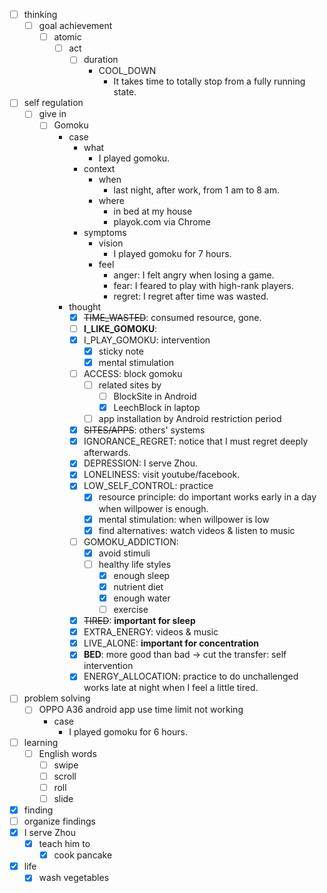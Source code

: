 - [ ] thinking
    - [ ] goal achievement
        - [ ] atomic
            - [ ] act
                - [ ] duration
                    - COOL_DOWN
                        - It takes time to totally stop from a fully running state.
- [ ] self regulation
    - [ ] give in
        - [ ] Gomoku
            - case
                - what
                    - I played gomoku.
                - context
                    - when
                        - last night, after work, from 1 am to 8 am.
                    - where
                        - in bed at my house
                        - playok.com via Chrome
                - symptoms
                    - vision
                        - I played gomoku for 7 hours.
                    - feel
                        - anger: I felt angry when losing a game.
                        - fear: I feared to play with high-rank players.
                        - regret: I regret after time was wasted.
            - thought
                - [x] ~~TIME_WASTED~~: consumed resource, gone.
                - [ ] **I_LIKE_GOMOKU**:
                - [x] I_PLAY_GOMOKU: intervention
                    - [x] sticky note
                    - [x] mental stimulation
                - [ ] ACCESS: block gomoku
                    - [ ] related sites by 
                        - [ ] BlockSite in Android
                        - [x] LeechBlock in laptop
                    - [ ] app installation by Android restriction period
                - [x] ~~SITES/APPS~~: others' systems
                - [x] IGNORANCE_REGRET: notice that I must regret deeply afterwards. 
                - [x] DEPRESSION: I serve Zhou.
                - [x] LONELINESS: visit youtube/facebook.
                - [x] LOW_SELF_CONTROL: practice
                    - [x] resource principle: do important works early in a day when willpower is enough.
                    - [x] mental stimulation: when willpower is low
                    - [x] find alternatives: watch videos & listen to music
                - [ ] GOMOKU_ADDICTION: 
                    - [x] avoid stimuli
                    - [ ] healthy life styles
                        - [x] enough sleep
                        - [x] nutrient diet
                        - [x] enough water
                        - [ ] exercise
                - [x] ~~TIRED~~: **important for sleep**
                - [x] EXTRA_ENERGY: videos & music
                - [x] LIVE_ALONE: **important for concentration**
                - [x] **BED**: more good than bad -> cut the transfer: self intervention 
                - [x] ENERGY_ALLOCATION: practice to do unchallenged works late at night when I feel a little tired.
- [ ] problem solving
    - [ ] OPPO A36 android app use time limit not working
        - case
            - I played gomoku for 6 hours.
- [ ] learning
    - [ ] English words
        - [ ] swipe
        - [ ] scroll
        - [ ] roll
        - [ ] slide
- [x] finding
- [ ] organize findings
- [x] I serve Zhou
    - [x] teach him to
        - [x] cook pancake
- [x] life
    - [x] wash vegetables